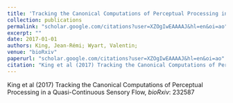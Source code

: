 ```yaml
---
title: 'Tracking the Canonical Computations of Perceptual Processing in a Quasi-Continuous Sensory Flow'
collection: publications
permalink: "scholar.google.com/citations?user=XZOgIwEAAAAJ&hl=en&oi=ao"
excerpt: ""
date: 2017-01-01
authors: King, Jean-Rémi; Wyart, Valentin; 
venue: "bioRxiv"
paperurl: "scholar.google.com/citations?user=XZOgIwEAAAAJ&hl=en&oi=ao"
citation: "King et al (2017) Tracking the Canonical Computations of Perceptual Processing in a Quasi-Continuous Sensory Flow, <i>bioRxiv</i>: 232587"
---
```

King et al (2017) Tracking the Canonical Computations of Perceptual Processing in a Quasi-Continuous Sensory Flow, <i>bioRxiv</i>: 232587
